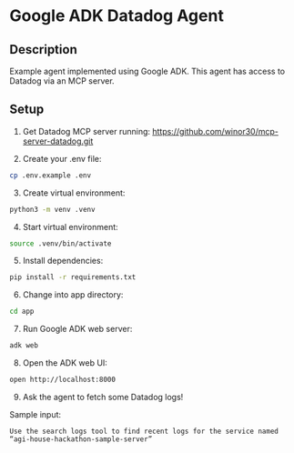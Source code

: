# Google ADK Datadog Agent

## Description

Example agent implemented using Google ADK. This agent has access to Datadog via an MCP server.

## Setup

1. Get Datadog MCP server running: https://github.com/winor30/mcp-server-datadog.git

2. Create your .env file:

```bash
cp .env.example .env
```

3. Create virtual environment:

```bash
python3 -m venv .venv
```

4. Start virtual environment:

```bash
source .venv/bin/activate
```

5. Install dependencies:

```bash
pip install -r requirements.txt
```

6. Change into app directory:

```bash
cd app
```

7. Run Google ADK web server:

```bash
adk web
```

8. Open the ADK web UI:

```bash
open http://localhost:8000
```

9. Ask the agent to fetch some Datadog logs!

Sample input:

```
Use the search logs tool to find recent logs for the service named “agi-house-hackathon-sample-server”
```

